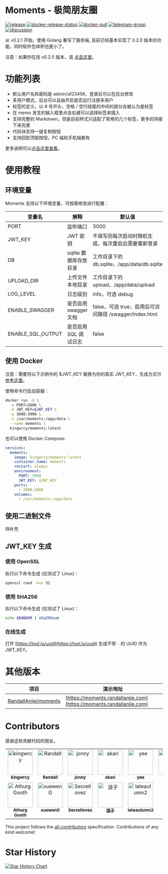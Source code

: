 # Moments - 极简朋友圈

[![release](https://img.shields.io/badge/release-更新记录-blue)](https://github.com/kingwrcy/moments/releases)
[![docker-release-status](https://img.shields.io/github/actions/workflow/status/kingwrcy/moments/docker-image-release.yml)](https://github.com/kingwrcy/moments/actions/workflows/docker-image-release.yml)
[![docker-pull](https://img.shields.io/docker/pulls/kingwrcy/moments)](https://hub.docker.com/repository/docker/kingwrcy/moments)
[![telegram-group](https://img.shields.io/badge/Telegram-group-blue)](https://t.me/simple_moments)
[![discussion](https://img.shields.io/badge/moments-论坛-blue)](https://discussion.mblog.club)

从 v0.2.1 开始，使用 Golang 重写了服务端, 目前已经基本实现了 0.2.0 版本的功能，同时软件包体积也更小了。

注意：如果你在找 v0.2.0 版本，请 [点击这里](https://github.com/kingwrcy/moments/blob/master/README.md)。

# 功能列表

- 默认用户名和密码是 admin/a123456，登录后可以在后台修改
- 多用户模式，后台可以自由开启是否运行注册多用户
- 标签的定义，以 # 号开头，空格 / 空行结尾的中间的部分会被认为是标签
- 在 memo 发言的输入框里点击右键可以选择标签来插入
- 支持完整的 Markdown，但是目前样式只适配了常用的几个标签，更多的待接下来完善
- 代码块支持一键复制按钮
- 支持回到顶部按钮，PC 端和手机端都有

更多说明可以[点击这里查看](https://discussion.mblog.club/post/pto2hqoFzDKzZMpvoPZKYuP)。

# 使用教程

## 环境变量

Moments 支持以下环境变量，可按需修改进行配置：

| 变量名            | 解释                  | 默认值                                                 |
| ----------------- | --------------------- | ------------------------------------------------------ |
| PORT              | 监听端口              | 3000                                                   |
| JWT_KEY           | JWT 密钥              | 不填写则每次启动时随机生成，每次重启后需要重新登录     |
| DB                | sqlite 数据库存放目录 | 工作目录下的 db.sqlite，/app/data/db.sqlite            |
| UPLOAD_DIR        | 上传文件本地目录      | 工作目录下的 upload，/app/data/upload                  |
| LOG_LEVEL         | 日志级别              | info，可选 debug                                       |
| ENABLE_SWAGGER    | 是否启用 swagger 文档 | false，可选 true，启用后可访问路径 /swagger/index.html |
| ENABLE_SQL_OUTPUT | 是否启用 SQL 调试日志 | false                                                  |

## 使用 Docker

注意：需要将以下示例中的 $JWT_KEY 替换为你的真实 JWT_KEY，生成方式可[参考这里](#jwt_key-生成)。

使用命令行启动容器：

```bash
docker run -d \
  -e PORT=3000 \
  -e JWT_KEY=$JWT_KEY \
  -p 3000:3000 \
  -v /var/moments:/app/data \
  --name moments \
  kingwrcy/moments:latest
```

也可以使用 Docker Compose:

```yaml
services:
  moments:
    image: kingwrcy/moments:latest
    container_name: moments
    restart: always
    environment:
      PORT: 3000
      JWT_KEY: $JWT_KEY
    ports:
      - 3000:3000
    volumes:
      - /var/moments:/app/data
```

## 使用二进制文件

待补充

## JWT_KEY 生成

### 使用 OpenSSL

执行以下命令生成 (仅测试了 Linux)：

```bash
openssl rand -hex 32
```

### 使用 SHA256

执行以下命令生成 (仅测试了 Linux)：

```bash
echo $RANDOM | sha256sum
```

### 在线生成

打开 [https://tool.lu/uuid](https://tool.lu/uuid) 生成不带 `-` 的 UUID 作为 JWT_KEY。

# 其他版本

| 项目                                                            | 演示地址                                                             |
| --------------------------------------------------------------- | -------------------------------------------------------------------- |
| [RandallAnjie/moments](https://github.com/RandallAnjie/moments) | [https://moments.randallanjie.com](https://moments.randallanjie.com) |

# Contributors

感谢这些贡献代码的朋友。

<!-- ALL-CONTRIBUTORS-LIST:START - Do not remove or modify this section -->
<!-- prettier-ignore-start -->
<!-- markdownlint-disable -->
<table>
  <tbody>
    <tr>
      <td align="center" valign="top" width="14.28%"><a href="https://github.com/kingwrcy"><img src="https://avatars.githubusercontent.com/u/1247324?v=4?s=80" width="80px;" alt="kingwrcy"/><br /><sub><b>kingwrcy</b></sub></a><br /></td>
      <td align="center" valign="top" width="14.28%"><a href="https://github.com/RandallAnjie"><img src="https://avatars.githubusercontent.com/u/84122428?v=4?s=80" width="80px;" alt="Randall"/><br /><sub><b>Randall</b></sub></a><br /></td>
      <td align="center" valign="top" width="14.28%"><a href="https://github.com/Jonnyan404"><img src="https://avatars.githubusercontent.com/u/20352705?v=4?s=80" width="80px;" alt="jonny"/><br /><sub><b>jonny</b></sub></a><br /></td>
      <td align="center" valign="top" width="14.28%"><a href="https://github.com/akarikun"><img src="https://avatars.githubusercontent.com/u/11921182?v=4?s=80" width="80px;" alt="akari"/><br /><sub><b>akari</b></sub></a><br /></td>
      <td align="center" valign="top" width="14.28%"><a href="https://github.com/douseful"><img src="https://avatars.githubusercontent.com/u/52767905?v=4?s=80" width="80px;" alt="yee"/><br /><sub><b>yee</b></sub></a><br /></td>
      <td align="center" valign="top" width="14.28%"><a href="https://www.jschef.com"><img src="https://avatars.githubusercontent.com/u/38160059?v=4?s=80" width="80px;" alt="Chef"/><br /><sub><b>Chef</b></sub></a><br /></td>
      <td align="center" valign="top" width="14.28%"><a href="https://xwsir.cn"><img src="https://avatars.githubusercontent.com/u/17978673?v=4?s=80" width="80px;" alt="小王先森"/><br /><sub><b>小王先森</b></sub></a><br /></td>
    </tr>
    <tr>
      <td align="center" valign="top" width="14.28%"><a href="https://www.gooth.org"><img src="https://avatars.githubusercontent.com/u/126313?v=4?s=80" width="80px;" alt="Athurg Gooth"/><br /><sub><b>Athurg Gooth</b></sub></a><br /></td>
      <td align="center" valign="top" width="14.28%"><a href="https://github.com/xuewenG"><img src="https://avatars.githubusercontent.com/u/32838722?v=4?s=80" width="80px;" alt="xuewenG"/><br /><sub><b>xuewenG</b></sub></a><br /></td>
      <td align="center" valign="top" width="14.28%"><a href="https://github.com/Secretlovez"><img src="https://avatars.githubusercontent.com/u/40491055?v=4?s=80" width="80px;" alt="Secretlovez"/><br /><sub><b>Secretlovez</b></sub></a><br /></td>
      <td align="center" valign="top" width="14.28%"><a href="https://github.com/jkjoy"><img src="https://avatars.githubusercontent.com/u/23159890?v=4?s=80" width="80px;" alt="浪子"/><br /><sub><b>浪子</b></sub></a><br /></td>
      <td align="center" valign="top" width="14.28%"><a href="https://github.com/lateautumn2"><img src="https://avatars.githubusercontent.com/u/57248164?v=4?s=80" width="80px;" alt="lateautumn2"/><br /><sub><b>lateautumn2</b></sub></a><br /></td>
    </tr>
  </tbody>
</table>

<!-- markdownlint-restore -->
<!-- prettier-ignore-end -->

<!-- ALL-CONTRIBUTORS-LIST:END -->

This project follows the [all-contributors](https://github.com/all-contributors/all-contributors) specification. Contributions of any kind welcome!

# Star History

[![Star History Chart](https://api.star-history.com/svg?repos=kingwrcy/moments&type=Date)](https://star-history.com/#kingwrcy/moments&Date)
